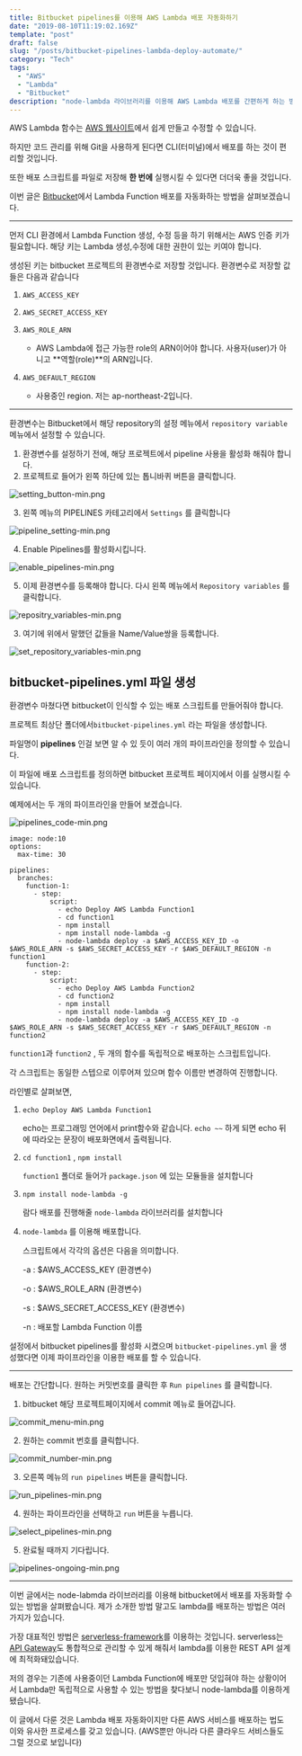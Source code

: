 ```yaml
---
title: Bitbucket pipelines를 이용해 AWS Lambda 배포 자동화하기
date: "2019-08-10T11:19:02.169Z"
template: "post"
draft: false
slug: "/posts/bitbucket-pipelines-lambda-deploy-automate/"
category: "Tech"
tags:
  - "AWS"
  - "Lambda"
  - "Bitbucket"
description: "node-lambda 라이브러리를 이용해 AWS Lambda 배포를 간편하게 하는 방법을 알아봅니다."
---
```


AWS Lambda 함수는 [AWS 웹사이트](https://aws.amazon.com/ko/lambda/)에서 쉽게 만들고 수정할 수 있습니다. 

하지만 코드 관리를 위해 Git을 사용하게 된다면 CLI(터미널)에서 배포를 하는 것이 편리할 것입니다.

또한 배포 스크립트를 파일로 저장해 **한 번에** 실행시킬 수 있다면 더더욱 좋을 것입니다.

이번 글은 [Bitbucket](http://bitbucket.com)에서 Lambda Function 배포를 자동화하는 방법을 살펴보겠습니다.

---

먼저 CLI 환경에서 Lambda Function 생성, 수정 등을 하기 위해서는 AWS 인증 키가 필요합니다. 해당 키는 Lambda 생성,수정에 대한 권한이 있는 키여야 합니다.

생성된 키는 bitbucket 프로젝트의 환경변수로 저장할 것입니다. 환경변수로 저장할 값들은 다음과 같습니다

1. `AWS_ACCESS_KEY`

2. `AWS_SECRET_ACCESS_KEY`

3. `AWS_ROLE_ARN`

    - AWS Lambda에 접근 가능한 role의 ARN이어야 합니다. 사용자(user)가 아니고 **역할(role)**의 ARN입니다.
  
4. `AWS_DEFAULT_REGION`

    - 사용중인 region. 저는 ap-northeast-2입니다.
--- 

환경변수는 Bitbucket에서 해당 repository의 설정 메뉴에서 `repository variable` 메뉴에서 설정할 수 있습니다.

1. 환경변수를 설정하기 전에, 해당 프로젝트에서 pipeline 사용을 활성화 해줘야 합니다.
2. 프로젝트로 들어가 왼쪽 하단에 있는 톱니바퀴 버튼을 클릭합니다.

![setting_button-min.png](/lambda-deploy-automate/setting_button-min.png)

3. 왼쪽 메뉴의 PIPELINES 카테고리에서 `Settings` 를 클릭합니다

![pipeline_setting-min.png](/lambda-deploy-automate/pipeline_setting-min.png)

4. Enable Pipelines를 활성화시킵니다.

![enable_pipelines-min.png](/lambda-deploy-automate/enable_pipelines-min.png)

5. 이제 환경변수를 등록해야 합니다. 다시 왼쪽 메뉴에서 `Repository variables` 를 클릭합니다.

![repositry_variables-min.png](/lambda-deploy-automate/repositry_variables-min.png)

3. 여기에 위에서 말했던 값들을 Name/Value쌍을 등록합니다.

![set_repository_variables-min.png](/lambda-deploy-automate/set_repository_variables-min.png)

## bitbucket-pipelines.yml 파일 생성

환경변수 마쳤다면 bitbucket이 인식할 수 있는 배포 스크립트를 만들어줘야 합니다.

프로젝트 최상단 폴더에서`bitbucket-pipelines.yml` 라는 파일을 생성합니다.

파일명이 **pipelines** 인걸 보면 알 수 있 듯이 여러 개의 파이프라인을 정의할 수 있습니다.

이 파일에 배포 스크립트를 정의하면 bitbucket 프로젝트 페이지에서 이를 실행시킬 수 있습니다. 

예제에서는 두 개의 파이프라인을 만들어 보겠습니다.

![pipelines_code-min.png](/lambda-deploy-automate/pipelines_code-min.png)

``` script
image: node:10
options:
  max-time: 30

pipelines:
  branches:
    function-1:
      - step:
          script:
            - echo Deploy AWS Lambda Function1
            - cd function1
            - npm install
            - npm install node-lambda -g
            - node-lambda deploy -a $AWS_ACCESS_KEY_ID -o $AWS_ROLE_ARN -s $AWS_SECRET_ACCESS_KEY -r $AWS_DEFAULT_REGION -n function1
    function-2:
      - step:
          script:
            - echo Deploy AWS Lambda Function2
            - cd function2
            - npm install
            - npm install node-lambda -g
            - node-lambda deploy -a $AWS_ACCESS_KEY_ID -o $AWS_ROLE_ARN -s $AWS_SECRET_ACCESS_KEY -r $AWS_DEFAULT_REGION -n function2
```

`function1`과 `function2` , 두 개의 함수를 독립적으로 배포하는 스크립트입니다.

각 스크립트는 동일한 스텝으로 이루어져 있으며 함수 이름만 변경하여 진행합니다.

라인별로 살펴보면, 

1. `echo Deploy AWS Lambda Function1`

    echo는 프로그래밍 언어에서 print함수와 같습니다. `echo ~~` 하게 되면 echo 뒤에 따라오는 문장이 배포화면에서 출력됩니다. 

2. `cd function1` , `npm install`

    `function1` 폴더로 들어가 `package.json` 에 있는 모듈들을 설치합니다

3. `npm install node-lambda -g` 

    람다 배포를 진행해줄 `node-lambda` 라이브러리를 설치합니다

4. `node-lambda` 를 이용해 배포합니다.

    스크립트에서 각각의 옵션은 다음을 의미합니다.

    -a : $AWS_ACCESS_KEY (환경변수)

    -o : $AWS_ROLE_ARN (환경변수)

    -s : $AWS_SECRET_ACCESS_KEY (환경변수)

    -n : 배포할 Lambda Function 이름

설정에서 bitbucket pipelines를 활성화 시켰으며 `bitbucket-pipelines.yml` 을 생성했다면 이제 파이프라인을 이용한 배포를 할 수 있습니다.

--- 

배포는 간단합니다. 원하는 커밋번호를 클릭한 후 `Run pipelines` 를 클릭합니다.

1. bitbucket 해당 프로젝트페이지에서 commit 메뉴로 들어갑니다.

![commit_menu-min.png](/lambda-deploy-automate/commit_menu-min.png)

2. 원하는 commit 번호를 클릭합니다.

![commit_number-min.png](/lambda-deploy-automate/commit_number-min.png)

3. 오른쪽 메뉴의 `run pipelines` 버튼을 클릭합니다.

![run_pipelines-min.png](/lambda-deploy-automate/run_pipelines-min.png)

4. 원하는 파이프라인을 선택하고 `run` 버튼을 누릅니다.

![select_pipelines-min.png](/lambda-deploy-automate/select_pipelines-min.png)

5. 완료될 때까지 기다립니다.

![pipelines-ongoing-min.png](/lambda-deploy-automate/pipelines-ongoing-min.png)

---

이번 글에서는 node-labmda 라이브러리를 이용해 bitbucket에서 배포를 자동화할 수 있는 방법을 살펴봤습니다. 제가 소개한 방법 말고도 lambda를 배포하는 방법은 여러가지가 있습니다.

가장 대표적인 방법은 [serverless-framework](https://serverless.com)를 이용하는 것입니다. serverless는 [API Gateway](https://console.aws.amazon.com/apigateway/home)도 통합적으로 관리할 수 있게 해줘서 lambda를 이용한 REST API 설계에 최적화돼있습니다.

저의 경우는 기존에 사용중이던 Lambda Function에 배포만 덧입혀야 하는 상황이어서 Lambda만 독립적으로 사용할 수 있는 방법을 찾다보니 node-lambda를 이용하게 됐습니다. 

이 글에서 다룬 것은 Lambda 배포 자동화이지만 다른 AWS 서비스를 배포하는 법도 이와 유사한 프로세스를 갖고 있습니다. (AWS뿐만 아니라 다른 클라우드 서비스들도 그럴 것으로 보입니다)

 